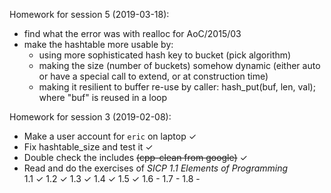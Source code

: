 Homework for session 5 (2019-03-18):

* find what the error was with realloc for AoC/2015/03
* make the hashtable more usable by:
  * using more sophisticated hash key to bucket (pick algorithm)
  * making the size (number of buckets) somehow dynamic
    (either auto or have a special call to extend, or at construction time)
  * making it resilient to buffer re-use by caller:
    hash_put(buf, len, val); where "buf" is reused in a loop

Homework for session 3 (2019-02-08):

* Make a user account for `eric` on laptop ✓
* Fix hashtable\_size and test it ✓
* Double check the includes ~~(cpp-clean from google)~~ ✓
* Read and do the exercises of *SICP 1.1 Elements of Programming*  
  1.1 ✓ 1.2 ✓ 1.3 ✓ 1.4 ✓ 1.5 ✓ 1.6 - 1.7 - 1.8 -
